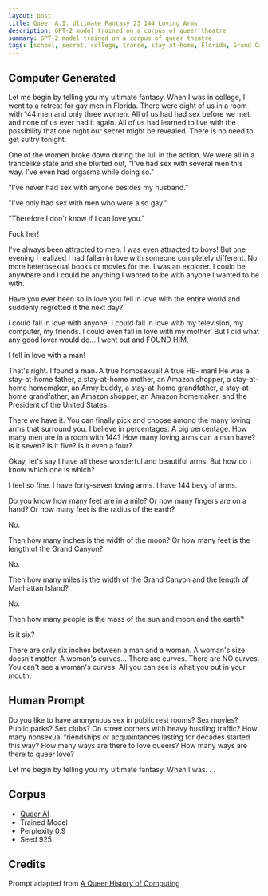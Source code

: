 ```yaml
---
layout: post
title: Queer A.I. Ultimate Fantasy 23 144 Loving Arms
description: GPT-2 model trained on a corpus of queer theatre
summary: GPT-2 model trained on a corpus of queer theatre
tags: [school, secret, college, trance, stay-at-home, Florida, Grand Canyon, Manhattan Island, Amazon, sun, moon, earth, gay, queer, GPT-2, RunwayML]
---
```


## Computer Generated

Let me begin by telling you my ultimate fantasy. When I was in college, I went to a retreat for gay men in Florida. There were eight of us in a room with 144 men and only three women. All of us had had sex before we met and none of us ever had it again. All of us had learned to live with the possibility that one night our secret might be revealed. There is no need to get sultry tonight.

One of the women broke down during the lull in the action. We were all in a trancelike state and she blurted out, "I've had sex with several men this way. I've even had orgasms while doing so."

"I've never had sex with anyone besides my husband."

"I've only had sex with men who were also gay."

"Therefore I don't know if I can love you."

Fuck her!

I've always been attracted to men. I was even attracted to boys! But one evening I realized I had fallen in love with someone completely different. No more heterosexual books or movies for me. I was an explorer. I could be anywhere and I could be anything I wanted to be with anyone I wanted to be with.

Have you ever been so in love you fell in love with the entire world and suddenly regretted it the next day?

I could fall in love with anyone. I could fall in love with my television, my computer, my friends. I could even fall in love with my mother. But I did what any good lover would do... I went out and FOUND HIM.

I fell in love with a man!

That's right. I found a man. A true homosexual! A true HE- man! He was a stay-at-home father, a stay-at-home mother, an Amazon shopper, a stay-at-home homemaker, an Army buddy, a stay-at-home grandfather, a stay-at-home grandfather, an Amazon shopper, an Amazon homemaker, and the President of the United States.

There we have it. You can finally pick and choose among the many loving arms that surround you. I believe in percentages. A big percentage. How many men are in a room with 144? How many loving arms can a man have? Is it seven? Is it five? Is it even a four?

Okay, let's say I have all these wonderful and beautiful arms. But how do I know which one is which?

I feel so fine. I have forty-seven loving arms. I have 144 bevy of arms.

Do you know how many feet are in a mile? Or how many fingers are on a hand? Or how many feet is the radius of the earth?

No.

Then how many inches is the width of the moon? Or how many feet is the length of the Grand Canyon?

No.

Then how many miles is the width of the Grand Canyon and the length of Manhattan Island?

No.

Then how many people is the mass of the sun and moon and the earth?

Is it six?

There are only six inches between a man and a woman. A woman's size doesn't matter. A woman's curves... There are curves. There are NO curves. You can't see a woman's curves. All you can see is what you put in your mouth.

## Human Prompt

Do you like to have anonymous sex in public rest rooms? Sex movies? Public parks? Sex clubs? On street corners with heavy hustling traffic? How many nonsexual friendships or acquaintances lasting for decades started this way? How many ways are there to love queers? How many ways are there to queer love?

Let me begin by telling you my ultimate fantasy. When I was. . .

## Corpus

- [Queer AI](/queerai)
- Trained Model
- Perplexity 0.9
- Seed 925

## Credits

Prompt adapted from [A Queer History of Computing](https://rhizome.org/editorial/2013/feb/19/queer-computing-1/)
